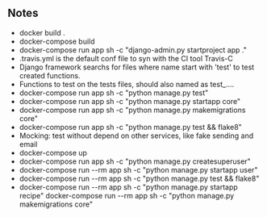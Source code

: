 ## Notes
- docker build .
- docker-compose build
- docker-compose run app sh -c "django-admin.py startproject app ."
- .travis.yml is the default conf file to syn with the CI tool Travis-C
- Django framework searchs for files where name start with 'test' to test created functions.
- Functions to test on the tests files, should also named as test_....
- docker-compose run app sh -c "python manage.py test"
- docker-compose run app sh -c "python manage.py startapp core"
- docker-compose run app sh -c "python manage.py makemigrations core"
- docker-compose run app sh -c "python manage.py test && flake8"
- Mocking:  test without depend on other services, like fake sending and email
- docker-compose up
- docker-compose run app sh -c "python manage.py createsuperuser"
- docker-compose run --rm app sh -c "python manage.py startapp user"
- docker-compose run --rm app sh -c "python manage.py test && flake8"
- docker-compose run --rm app sh -c "python manage.py startapp recipe"
docker-compose run --rm app sh -c "python manage.py makemigrations core"